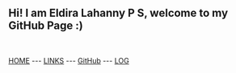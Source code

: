 ## Hi! I am Eldira Lahanny P S, welcome to my GitHub Page :)

<br id="idx02">

[HOME](https://eldiralps.github.io/os222/)    ---   [LINKS](https://eldiralps.github.io/os222/LINKS/)    ---   [GitHub](https://github.com/eldiralps/os222)    ---   [LOG](https://eldiralps.github.io/os222/TXT/mylog.txt)

